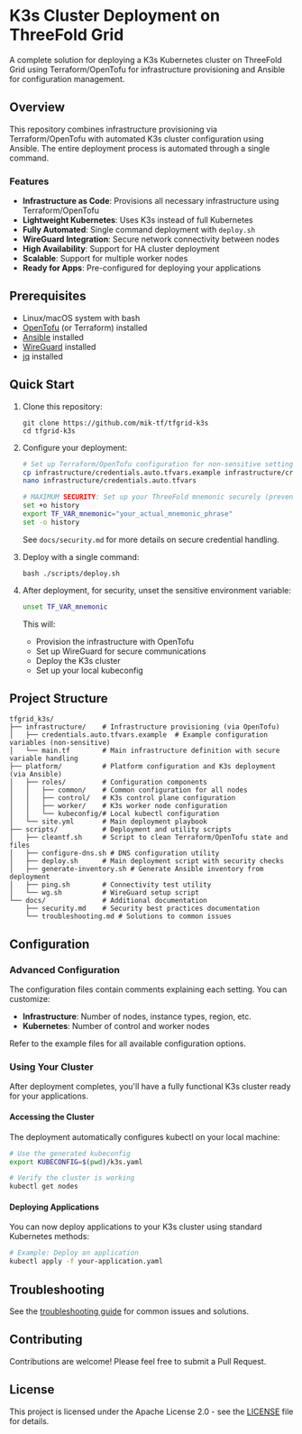 # K3s Cluster Deployment on ThreeFold Grid

A complete solution for deploying a K3s Kubernetes cluster on ThreeFold Grid using Terraform/OpenTofu for infrastructure provisioning and Ansible for configuration management.

## Overview

This repository combines infrastructure provisioning via Terraform/OpenTofu with automated K3s cluster configuration using Ansible. The entire deployment process is automated through a single command.

### Features

- **Infrastructure as Code**: Provisions all necessary infrastructure using Terraform/OpenTofu
- **Lightweight Kubernetes**: Uses K3s instead of full Kubernetes
- **Fully Automated**: Single command deployment with `deploy.sh`
- **WireGuard Integration**: Secure network connectivity between nodes
- **High Availability**: Support for HA cluster deployment
- **Scalable**: Support for multiple worker nodes
- **Ready for Apps**: Pre-configured for deploying your applications

## Prerequisites

- Linux/macOS system with bash
- [OpenTofu](https://opentofu.org/) (or Terraform) installed
- [Ansible](https://www.ansible.com/) installed
- [WireGuard](https://www.wireguard.com/) installed
- [jq](https://stedolan.github.io/jq/) installed

## Quick Start

1. Clone this repository:
   ```
   git clone https://github.com/mik-tf/tfgrid-k3s
   cd tfgrid-k3s
   ```

2. Configure your deployment:
   ```bash
   # Set up Terraform/OpenTofu configuration for non-sensitive settings
   cp infrastructure/credentials.auto.tfvars.example infrastructure/credentials.auto.tfvars
   nano infrastructure/credentials.auto.tfvars

   # MAXIMUM SECURITY: Set up your ThreeFold mnemonic securely (prevents shell history recording)
   set +o history
   export TF_VAR_mnemonic="your_actual_mnemonic_phrase"
   set -o history
   ```
   
   See `docs/security.md` for more details on secure credential handling.

3. Deploy with a single command:
   ```
   bash ./scripts/deploy.sh
   ```

4. After deployment, for security, unset the sensitive environment variable:
   ```bash
   unset TF_VAR_mnemonic
   ```

   This will:
   - Provision the infrastructure with OpenTofu
   - Set up WireGuard for secure communications
   - Deploy the K3s cluster
   - Set up your local kubeconfig

## Project Structure

```
tfgrid_k3s/
├── infrastructure/    # Infrastructure provisioning (via OpenTofu)
│   ├── credentials.auto.tfvars.example  # Example configuration variables (non-sensitive)
│   └── main.tf        # Main infrastructure definition with secure variable handling
├── platform/          # Platform configuration and K3s deployment (via Ansible)
│   ├── roles/         # Configuration components
│   │   ├── common/    # Common configuration for all nodes
│   │   ├── control/   # K3s control plane configuration
│   │   ├── worker/    # K3s worker node configuration
│   │   └── kubeconfig/# Local kubectl configuration
│   └── site.yml       # Main deployment playbook
├── scripts/           # Deployment and utility scripts
│   ├── cleantf.sh     # Script to clean Terraform/OpenTofu state and files
│   ├── configure-dns.sh # DNS configuration utility
│   ├── deploy.sh      # Main deployment script with security checks
│   ├── generate-inventory.sh # Generate Ansible inventory from deployment
│   ├── ping.sh        # Connectivity test utility
│   └── wg.sh          # WireGuard setup script
└── docs/              # Additional documentation
    ├── security.md    # Security best practices documentation
    └── troubleshooting.md # Solutions to common issues
```

## Configuration

### Advanced Configuration

The configuration files contain comments explaining each setting. You can customize:

- **Infrastructure**: Number of nodes, instance types, region, etc.
- **Kubernetes**: Number of control and worker nodes

Refer to the example files for all available configuration options.

### Using Your Cluster

After deployment completes, you'll have a fully functional K3s cluster ready for your applications.

#### Accessing the Cluster

The deployment automatically configures kubectl on your local machine:

```bash
# Use the generated kubeconfig
export KUBECONFIG=$(pwd)/k3s.yaml

# Verify the cluster is working
kubectl get nodes
```

#### Deploying Applications

You can now deploy applications to your K3s cluster using standard Kubernetes methods:

```bash
# Example: Deploy an application
kubectl apply -f your-application.yaml
```

## Troubleshooting

See the [troubleshooting guide](docs/troubleshooting.md) for common issues and solutions.

## Contributing

Contributions are welcome! Please feel free to submit a Pull Request.

## License

This project is licensed under the Apache License 2.0 - see the [LICENSE](LICENSE) file for details.
